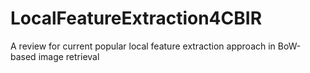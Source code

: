 # LocalFeatureExtraction4CBIR
A review for current popular local feature extraction approach in BoW-based image retrieval
